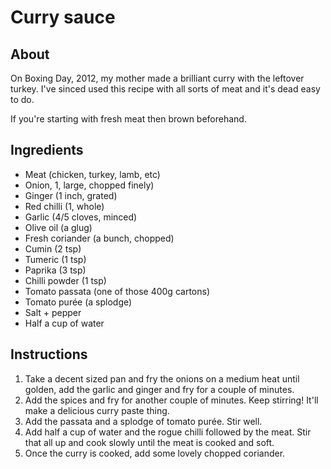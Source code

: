 # Curry sauce

## About

On Boxing Day, 2012, my mother made a brilliant curry with the leftover turkey. I've sinced used this recipe with all sorts of meat and it's dead easy to do.

If you're starting with fresh meat then brown beforehand.

## Ingredients

* Meat (chicken, turkey, lamb, etc)
* Onion, 1, large, chopped finely)
* Ginger (1 inch, grated)
* Red chilli (1, whole)
* Garlic (4/5 cloves, minced)
* Olive oil (a glug)
* Fresh coriander (a bunch, chopped)
* Cumin (2 tsp)
* Tumeric (1 tsp)
* Paprika (3 tsp)
* Chilli powder (1 tsp)
* Tomato passata (one of those 400g cartons)
* Tomato purée (a splodge)
* Salt + pepper
* Half a cup of water

## Instructions

1. Take a decent sized pan and fry the onions on a medium heat until golden, add the garlic and ginger and fry for a couple of minutes.
2. Add the spices and fry for another couple of minutes. Keep stirring! It'll make a delicious curry paste thing.
3. Add the passata and a splodge of tomato purée. Stir well.
4. Add half a cup of water and the rogue chilli followed by the meat. Stir that all up and cook slowly until the meat is cooked and soft.
5. Once the curry is cooked, add some lovely chopped coriander.

